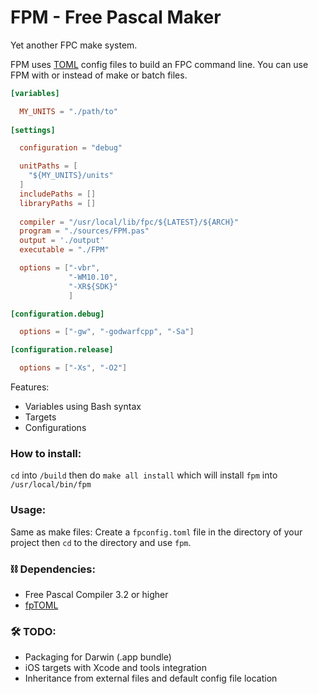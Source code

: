 
# FPM - Free Pascal Maker

Yet another FPC make system.

FPM uses [TOML](http://toml.io) config files to build an FPC command line. You can use FPM with or instead of make or  batch files.

```toml
[variables]

  MY_UNITS = "./path/to"
  
[settings]

  configuration = "debug"

  unitPaths = [
    "${MY_UNITS}/units"
  ]
  includePaths = []
  libraryPaths = []
  
  compiler = "/usr/local/lib/fpc/${LATEST}/${ARCH}"
  program = "./sources/FPM.pas"
  output = './output'
  executable = "./FPM"

  options = ["-vbr",
             "-WM10.10",
             "-XR${SDK}"
             ]

[configuration.debug]

  options = ["-gw", "-godwarfcpp", "-Sa"]

[configuration.release]

  options = ["-Xs", "-O2"]

```
Features:

- Variables using Bash syntax
- Targets
- Configurations

### How to install:

  `cd` into `/build` then do `make all install` which will install  `fpm` into `/usr/local/bin/fpm`

### Usage:
  
  Same as make files:
  Create a `fpconfig.toml` file in the directory of your project then `cd` to the directory and use `fpm`.

### ⛓ Dependencies:

 - Free Pascal Compiler 3.2 or higher
 - [fpTOML](https://github.com/genericptr/fpTOML)

### 🛠 TODO:

 - Packaging for Darwin (.app bundle)
 - iOS targets with Xcode and tools integration
 - Inheritance from external files and default config file location
